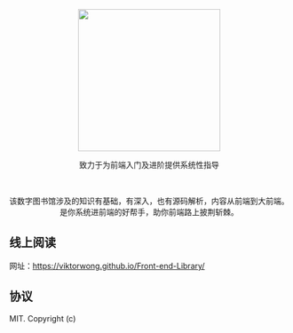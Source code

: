<div align="center">
  <img width="256" src="https://viktorwong.github.io/Front-end-Library/logo.png">
  <p> 致力于为前端入门及进阶提供系统性指导</p> 
  <br/>
  <p> 该数字图书馆涉及的知识有基础，有深入，也有源码解析，内容从前端到大前端。是你系统进前端的好帮手，助你前端路上披荆斩棘。</p>
</div>




## 线上阅读
网址：https://viktorwong.github.io/Front-end-Library/

## 协议
MIT. Copyright (c)